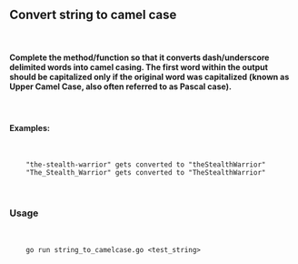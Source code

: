 ## Convert string to camel case
&nbsp; 

#### Complete the method/function so that it converts dash/underscore delimited words into camel casing. The first word within the output should be capitalized only if the original word was capitalized (known as Upper Camel Case, also often referred to as Pascal case). 
&nbsp; 

#### Examples:
&nbsp; 

		"the-stealth-warrior" gets converted to "theStealthWarrior"
		"The_Stealth_Warrior" gets converted to "TheStealthWarrior"
&nbsp; 	

### Usage
&nbsp; 

		go run string_to_camelcase.go <test_string>